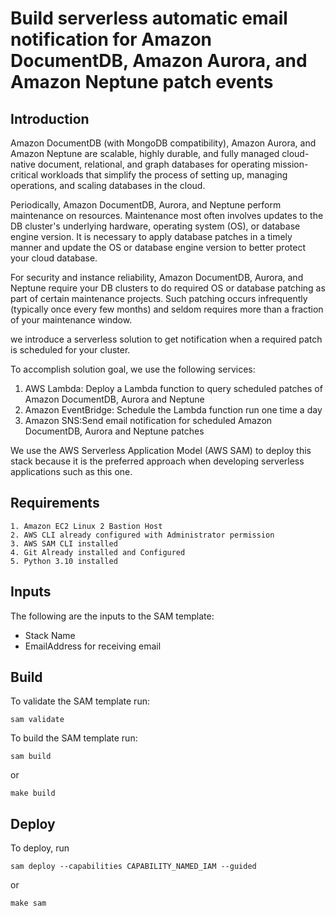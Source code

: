 # Build serverless automatic email notification for Amazon DocumentDB, Amazon Aurora, and Amazon Neptune patch events 

## Introduction
Amazon DocumentDB (with MongoDB compatibility), Amazon Aurora, and Amazon Neptune are scalable, highly durable, and fully managed cloud-native document, relational, and graph databases for operating mission-critical workloads that simplify the process of setting up, managing operations, and scaling databases in the cloud.

Periodically, Amazon DocumentDB, Aurora, and Neptune perform maintenance on resources. Maintenance most often involves updates to the DB cluster's underlying hardware, operating system (OS), or database engine version. It is necessary to apply database patches in a timely manner and update the OS or database engine version to better protect your cloud database.

For security and instance reliability, Amazon DocumentDB, Aurora, and Neptune require your DB clusters to do required OS or database patching as part of certain maintenance projects. Such patching occurs infrequently (typically once every few months) and seldom requires more than a fraction of your maintenance window. 

we introduce a serverless solution to get notification when a required patch is scheduled for your cluster. 


To accomplish solution goal, we use the following services:

1. AWS Lambda: Deploy a Lambda function to query scheduled patches of Amazon DocumentDB, Aurora and Neptune
2. Amazon EventBridge: Schedule the Lambda function run one time a day
3. Amazon SNS:Send email notification for scheduled Amazon DocumentDB, Aurora and Neptune patches

We use the AWS Serverless Application Model (AWS SAM) to deploy this stack because it is the preferred approach when developing serverless applications such as this one. 


## Requirements

    1. Amazon EC2 Linux 2 Bastion Host
    2. AWS CLI already configured with Administrator permission
    3. AWS SAM CLI installed 
    4. Git Already installed and Configured
    5. Python 3.10 installed


## Inputs
The following are the inputs to the SAM template:
- Stack Name
- EmailAddress for receiving email


## Build
To validate the SAM template run:

```
sam validate
```

To build the SAM template run:

```
sam build
```

or 

```
make build
```

## Deploy
To deploy, run

```
sam deploy --capabilities CAPABILITY_NAMED_IAM --guided
```

or 

```
make sam
```




